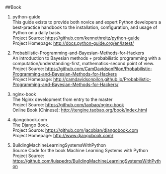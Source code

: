 ##Book

1. python-guide  
This guide exists to provide both novice and expert Python developers a best-practice handbook to the installation, configuration, and usage of Python on a daily basis.  
Project Source: https://github.com/kennethreitz/python-guide  
Project Homepage: http://docs.python-guide.org/en/latest/

1. Probabilistic-Programming-and-Bayesian-Methods-for-Hackers  
An introduction to Bayesian methods + probabilistic programming with a computation/understanding-first, mathematics-second point of view.  
Project Source: https://github.com/CamDavidsonPilon/Probabilistic-Programming-and-Bayesian-Methods-for-Hackers  
Project Homepage: http://camdavidsonpilon.github.io/Probabilistic-Programming-and-Bayesian-Methods-for-Hackers/

1. nginx-book  
The Nginx development from entry to the master  
Project Source: https://github.com/taobao/nginx-book  
Online Book (Chinese): http://tengine.taobao.org/book/index.html

1. djangobook.com  
The Django Book.  
Project Source: https://github.com/jacobian/djangobook.com  
Project Homepage: http://www.djangobook.com/

1. BuildingMachineLearningSystemsWithPython  
Source Code for the book Machine Learning Systems with Python   
Project Source: https://github.com/luispedro/BuildingMachineLearningSystemsWithPython 